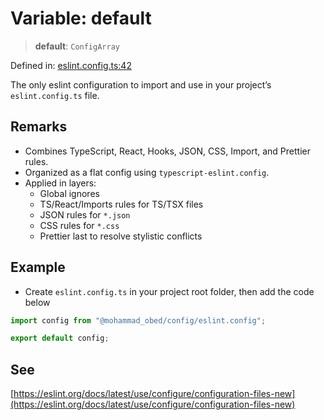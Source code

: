 # Variable: default

> **default**: `ConfigArray`

Defined in: [eslint.config.ts:42](https://github.com/MohammadAObed/config/blob/6e970d6665038ee2c3213da33400ad865a471404/eslint.config.ts#L42)

The only eslint configuration to import and use in your project’s `eslint.config.ts` file.

## Remarks

- Combines TypeScript, React, Hooks, JSON, CSS, Import, and Prettier rules.
- Organized as a flat config using `typescript-eslint.config`.
- Applied in layers:
  - Global ignores
  - TS/React/Imports rules for TS/TSX files
  - JSON rules for `*.json`
  - CSS rules for `*.css`
  - Prettier last to resolve stylistic conflicts

## Example

- Create `eslint.config.ts` in your project root folder, then add the code below
```ts
import config from "@mohammad_obed/config/eslint.config";

export default config;
```

## See

[https://eslint.org/docs/latest/use/configure/configuration-files-new](https://eslint.org/docs/latest/use/configure/configuration-files-new)
